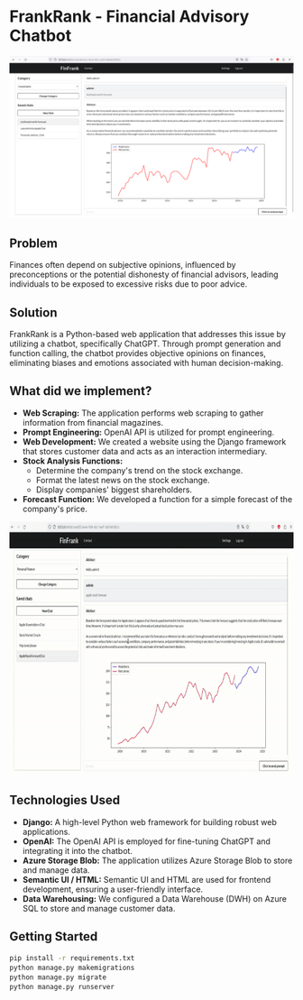 # FrankRank - Financial Advisory Chatbot
<p align="center">
<img src="images/website.png">
</p>

## Problem

Finances often depend on subjective opinions, influenced by preconceptions or the potential dishonesty of financial advisors, leading individuals to be exposed to excessive risks due to poor advice.

## Solution

FrankRank is a Python-based web application that addresses this issue by utilizing a chatbot, specifically ChatGPT. Through prompt generation and function calling, the chatbot provides objective opinions on finances, eliminating biases and emotions associated with human decision-making.

## What did we implement?

- **Web Scraping:** The application performs web scraping to gather information from financial magazines.
- **Prompt Engineering:** OpenAI API is utilized for prompt engineering.
- **Web Development:** We created a website using the Django framework that stores customer data and acts as an interaction intermediary.
- **Stock Analysis Functions:**
    - Determine the company's trend on the stock exchange.
    - Format the latest news on the stock exchange.
    - Display companies' biggest shareholders.
- **Forecast Function:** We developed a function for a simple forecast of the company's price.

<p align="center">
<img src="images/webgif.gif" alt="Video GIF" width="800" height="450">
</p>

## Technologies Used

- **Django:** A high-level Python web framework for building robust web applications.
- **OpenAI:** The OpenAI API is employed for fine-tuning ChatGPT and integrating it into the chatbot.
- **Azure Storage Blob:** The application utilizes Azure Storage Blob to store and manage data.
- **Semantic UI / HTML:** Semantic UI and HTML are used for frontend development, ensuring a user-friendly interface.
- **Data Warehousing:** We configured a Data Warehouse (DWH) on Azure SQL to store and manage customer data.

## Getting Started
```sh
pip install -r requirements.txt
python manage.py makemigrations
python manage.py migrate
python manage.py runserver
```
